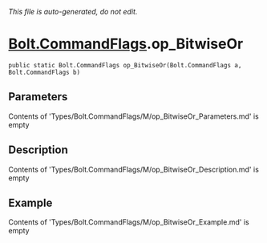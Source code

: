 *This file is auto-generated, do not edit.*

# [Bolt.CommandFlags](Types/Bolt.CommandFlags.md).op_BitwiseOr
`public static Bolt.CommandFlags op_BitwiseOr(Bolt.CommandFlags a, Bolt.CommandFlags b)`
## Parameters
Contents of 'Types/Bolt.CommandFlags/M/op_BitwiseOr_Parameters.md' is empty
## Description
Contents of 'Types/Bolt.CommandFlags/M/op_BitwiseOr_Description.md' is empty
## Example
Contents of 'Types/Bolt.CommandFlags/M/op_BitwiseOr_Example.md' is empty
